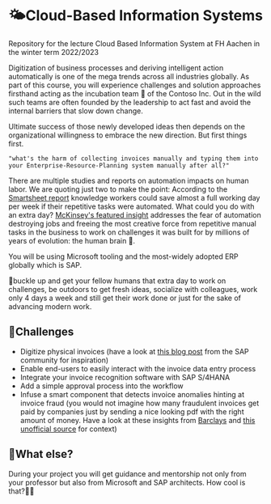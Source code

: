 # 🌤️Cloud-Based Information Systems

Repository for the lecture Cloud Based Information System at FH Aachen in the winter term 2022/2023

Digitization of business processes and deriving intelligent action automatically is one of the mega trends across all industries globally. As part of this course, you will experience challenges and solution approaches firsthand acting as the incubation team 🐣 of the Contoso Inc. Out in the wild such teams are often founded by the leadership to act fast and avoid the internal barriers that slow down change.

Ultimate success of those newly developed ideas then depends on the organizational willingness to embrace the new direction. But first things first.

`"what's the harm of collecting invoices manually and typing them into your Enterprise-Resource-Planning system manually after all?"`

There are multiple studies and reports on automation impacts on human labor. We are quoting just two to make the point: According to the [Smartsheet report](https://www.smartsheet.com/content-center/product-news/automation/workers-waste-quarter-work-week-manual-repetitive-tasks) knowledge workers could save almost a full working day per week if their repetitive tasks were automated. What could you do with an extra day? [McKinsey's featured insight](https://www.mckinsey.com/featured-insights/artificial-intelligence/five-fifty-fear-fear-not) addresses the fear of automation destroying jobs and freeing the most creative force from repetitive manual tasks in the business to work on challenges it was built for by millions of years of evolution: the human brain 🧠.

You will be using Microsoft tooling and the most-widely adopted ERP globally which is SAP.

💺buckle up and get your fellow humans that extra day to work on challenges, be outdoors to get fresh ideas, socialize with colleagues, work only 4 days a week and still get their work done or just for the sake of advancing modern work.

## 🎯Challenges

- Digitize physical invoices (have a look at [this blog post](https://blogs.sap.com/2021/02/03/your-sap-on-azure-part-26-automate-invoice-processing-using-azure-logic-apps-and-cognitive-services/) from the SAP community for inspiration)
- Enable end-users to easily interact with the invoice data entry process
- Integrate your invoice recognition software with SAP S/4HANA
- Add a simple approval process into the workflow
- Infuse a smart component that detects invoice anomalies hinting at invoice fraud (you would not imagine how many fraudulent invoices get paid by companies just by sending a nice looking pdf with the right amount of money. Have a look at these insights from [Barclays](https://www.barclayscorporate.com/insights/fraud-protection/invoice-fraud/) and [this unofficial source](https://fraud.net/n/fake-invoices-three-major-cases-of-invoice-fraud-in-2020/) for context)

## 🤔What else?

During your project you will get guidance and mentorship not only from your professor but also from Microsoft and SAP architects. How cool is that?🤯😵

